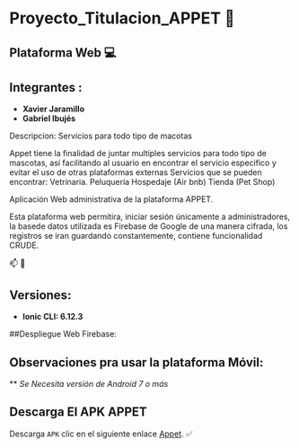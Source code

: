 # Proyecto_Titulacion_APPET :dog:
## Plataforma Web :computer:

## Integrantes : 
* **Xavier Jaramillo** 
* **Gabriel Ibujés** 

Descripcion:
Servicios para todo tipo de macotas

Appet tiene la finalidad de juntar multiples servicios para todo tipo de mascotas, así facilitando al usuario en encontrar el servicio especifico y evitar el uso de otras plataformas externas
Servicios que se pueden encontrar: 
Vetrinaria.
Peluquería
Hospedaje (Air bnb)
Tienda (Pet Shop)

Aplicación Web administrativa de la plataforma APPET.

Esta plataforma web permitira, iniciar sesión únicamente a administradores, la basede datos utilizada es Firebase de Google de una manera cifrada, los registros se iran guardando constantemente, contiene funcionalidad CRUDE.

:mailbox: :email:


## Versiones:

* **Ionic CLI: 6.12.3**

##Despliegue Web Firebase:



## Observaciones pra usar la plataforma Móvil:

** *Se Necesita versión de Android 7 o más*

## Descarga El APK APPET

Descarga `APK` clic en el siguiente enlace [Appet](). :white_check_mark:

